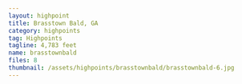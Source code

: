 ```yaml
---
layout: highpoint
title: Brasstown Bald, GA
category: highpoints
tag: Highpoints
tagline: 4,783 feet
name: brasstownbald
files: 8
thumbnail: /assets/highpoints/brasstownbald/brasstownbald-6.jpg
---
```

